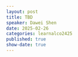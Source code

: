 ```yaml
---
layout: post
title: TBD
speaker: Dawei Shen
date: 2025-02-26
categories: learnalco2425
published: true
show-date: true
---
```

